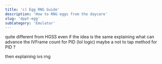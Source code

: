 ```yaml
---
title: 'c) Egg RNG Guide'
description: 'How to RNG eggs from the daycare'
slug: 'dppt-egg'
subCategory: 'Emulator'
---
```


quite different from HGSS even if the idea is the same
explaining what can advance the IVFrame count for PID (lol logic)
maybe a not to tap method for PID ?

then explaining ivs rng